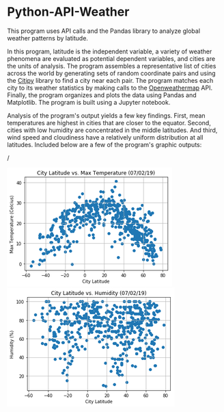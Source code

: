 # Python-API-Weather
This program uses API calls and the Pandas library to analyze global weather patterns by latitude.

In this program, latitude is the independent variable, a variety of weather phenomena are evaluated as potential dependent variables, and cities are the units of analysis. The program assembles a representative list of cities across the world by generating sets of random coordinate pairs and using the [Citipy](https://pypi.org/project/citipy/) library to find a city near each pair. The program matches each city to its weather statistics by making calls to the [Openweathermap](https://openweathermap.org/api) API. Finally, the program organizes and plots the data using Pandas and Matplotlib. The program is built using a Jupyter notebook.

Analysis of the program's output yields a few key findings. First, mean temperatures are highest in cities that are closer to the equator. Second, cities with low humidity are concentrated in the middle latitudes. And third, wind speed and cloudiness have a relatively uniform distribution at all latitudes. Included below are a few of the program's graphic outputs:

/

![Image of Temperature Graph Code](images/Lat_Temp_Graph.png)![Image of Humidity Graph Code](images/Lat_Hum_Graph.png)
